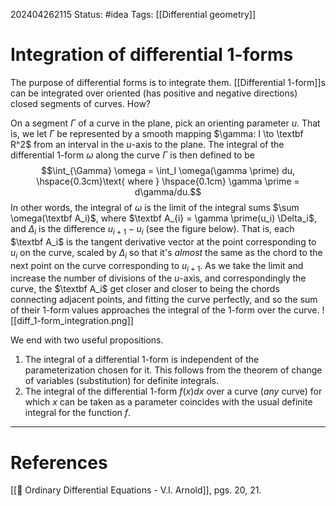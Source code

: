 202404262115
Status: #idea
Tags: [[Differential geometry]]

# Integration of differential 1-forms

The purpose of differential forms is to integrate them. [[Differential 1-form]]s can be integrated over oriented (has positive and negative directions) closed segments of curves. How?

On a segment $\Gamma$ of a curve in the plane, pick an orienting parameter $u$. That is, we let $\Gamma$ be represented by a smooth mapping $\gamma: I \to \textbf R^2$ from an interval in the $u$-axis to the plane. The integral of the differential 1-form $\omega$ along the curve $\Gamma$ is then defined to be
$$\int_{\Gamma} \omega = \int_I \omega(\gamma \prime) du, \hspace{0.3cm}\text{ where  } \hspace{0.1cm} \gamma \prime = d\gamma/du.$$
In other words, the integral of $\omega$ is the limit of the integral sums $\sum \omega(\textbf A_i)$, where $\textbf A_{i} = \gamma \prime(u_i) \Delta_i$, and $\Delta_i$ is the difference $u_{i+1} - u_i$ (see the figure below). That is, each $\textbf A_i$ is the tangent derivative vector at the point corresponding to $u_i$ on the curve, scaled by $\Delta_i$ so that it's *almost* the same as the chord to the next point on the curve corresponding to $u_{i+1}$. As we take the limit and increase the number of divisions of the $u$-axis, and correspondingly the curve, the $\textbf A_i$ get closer and closer to being the chords connecting adjacent points, and fitting the curve perfectly, and so the sum of their 1-form values approaches the integral of the 1-form over the curve.
![[diff_1-form_integration.png]]

We end with two useful propositions.

1. The integral of a differential 1-form is independent of the parameterization chosen for it. This follows from the theorem of change of variables (substitution) for definite integrals.
2. The integral of the differential 1-form $f(x)dx$ over a curve (*any* curve) for which $x$ can be taken as a parameter coincides with the usual definite integral for the function $f$.

___
# References
[[📕 Ordinary Differential Equations - V.I. Arnold]], pgs. 20, 21.